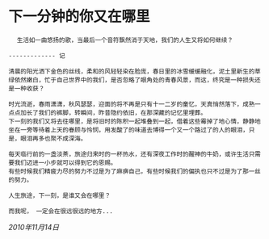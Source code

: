 <!-- kk-show true kk-show stop -->
<!-- kk-mtime 2010-11-14 kk-mtime stop -->
# 下一分钟的你又在哪里

<pre>
  <code class="text">生活如一曲悠扬的歌，当最后一个音符飘然消于天地，我们的人生又将如何继续？
  
------------- 记

清晨的阳光洒下金色的丝线，柔和的风轻轻染在脸庞，春日里的冰雪缓缓融化，泥土里新生的草绿依然嫩白，忙于自己世界中的我们，是否忽略了眼角处的青春风景，而这，终究是一种损失还是一种收获？
 
时光流逝，春雨潇潇，秋风瑟瑟，迎面的将不再是只有十一二岁的童忆，天真悄然落下，成熟一点点加长了我们的裤脚，转瞬间，昨昔隐约依旧，在那深藏的记忆里埋葬。
下一刻的我们又将去往哪里，是将旧时的陈积一起堆叠到一起，借着这些霉掉了地心情，静静地坐在一旁等待着上天的眷顾与怜悯，用发酸了的味道去博得一个又一个路过了的人的眼泪，只是，眼泪再多也聚不成深海。
 
每天临行前的一盏淡茶，旅途归来时的一杯热水，还有深夜工作时的醒神的牛奶，或许生活只需要我们迈进一小步就可以得到它的恩赐。
有些时候我们精疲力尽的努力不过是为了麻痹自己，有些时候我们的偏执也只不过是为了那一丝的努力。
 
人生旅途，下一刻，是谁又会在哪里？

而我呢， 一定会在很远很远的地方...</code>
</pre>

_2010年11月14日_